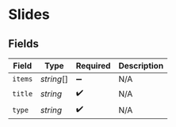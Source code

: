 # Slides


## Fields

| Field              | Type               | Required           | Description        |
| ------------------ | ------------------ | ------------------ | ------------------ |
| `items`            | *string*[]         | :heavy_minus_sign: | N/A                |
| `title`            | *string*           | :heavy_check_mark: | N/A                |
| `type`             | *string*           | :heavy_check_mark: | N/A                |